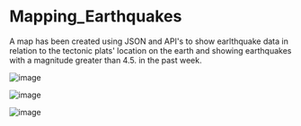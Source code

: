 # Mapping_Earthquakes

A map has been created using JSON and API's to show earlthquake data in relation to the tectonic plats' location on the earth and showing earthquakes with a magnitude greater than 4.5. in the past week. 


![image](https://user-images.githubusercontent.com/98067116/173272952-3aa0806f-e0a6-445f-9081-4365c17b9d22.png)



![image](https://user-images.githubusercontent.com/98067116/173273277-b4d0f3ff-08f3-4d30-959e-4b605a46814d.png)


![image](https://user-images.githubusercontent.com/98067116/173273391-c88785c1-8100-44f2-925d-4a28922b21fd.png)


